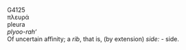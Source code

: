G4125  
πλευρά  
pleura  
*plyoo-rah‘*  
Of uncertain affinity; a *rib*, that is, (by extension) *side:* -
side.  
